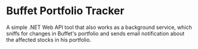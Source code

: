 # Buffet Portfolio Tracker
A simple .NET Web API tool that also works as a background service, which sniffs for changes in Buffet's portfolio and sends email notification about the affected stocks in his portfolio.
